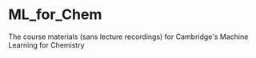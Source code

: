 # ML_for_Chem
The course materials (sans lecture recordings) for Cambridge's Machine Learning for Chemistry

